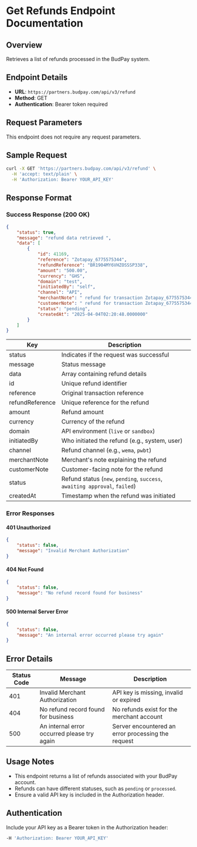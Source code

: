 # Get Refunds Endpoint Documentation

## Overview
Retrieves a list of refunds processed in the BudPay system.

## Endpoint Details
- **URL**: `https://partners.budpay.com/api/v3/refund`
- **Method**: GET
- **Authentication**: Bearer token required

## Request Parameters
This endpoint does not require any request parameters.

## Sample Request
```bash
curl -X GET 'https://partners.budpay.com/api/v3/refund' \
  -H 'accept: text/plain' \
  -H 'Authorization: Bearer YOUR_API_KEY'
```

## Response Format

### Success Response (200 OK)
```json
{
    "status": true,
    "message": "refund data retrieved ",
    "data": [
        {
            "id": 41169,
            "reference": "Zotapay_6775575344",
            "refundReference": "BR1904MY6VHZOSSSP338",
            "amount": "500.00",
            "currency": "GHS",
            "domain": "test",
            "initiatedBy": "self",
            "channel": "API",
            "merchantNote": " refund for transaction Zotapay_6775575344",
            "customerNote": " refund for transaction Zotapay_6775575344",
            "status": "pending",
            "createdAt": "2025-04-04T02:20:48.0000000"
        }
    ]
}
```

| Key             | Description                                              |
|----------------|----------------------------------------------------------|
| status         | Indicates if the request was successful                  |
| message        | Status message                                           |
| data           | Array containing refund details                          |
| id             | Unique refund identifier                                 |
| reference      | Original transaction reference                           |
| refundReference | Unique reference for the refund                         |
| amount         | Refund amount                                            |
| currency       | Currency of the refund                                   |
| domain        | API environment (`live` or `sandbox`)                     |
| initiatedBy    | Who initiated the refund (e.g., system, user)            |
| channel        | Refund channel (e.g., `wema`, `pwbt`)                    |
| merchantNote   | Merchant's note explaining the refund                    |
| customerNote   | Customer-facing note for the refund                      |
| status         | Refund status (`new`, `pending`, `success`, `awaiting approval`, `failed`)      |
| createdAt      | Timestamp when the refund was initiated                  |


### Error Responses

#### 401 Unauthorized
```json
{
    "status": false,
    "message": "Invalid Merchant Authorization"
}
```

#### 404 Not Found
```json
{
    "status": false,
    "message": "No refund record found for business"
}
```

#### 500 Internal Server Error
```json
{
    "status": false,
    "message": "An internal error occurred please try again"
}
```

## Error Details
| Status Code | Message | Description |
|------------|---------|-------------|
| 401 | Invalid Merchant Authorization | API key is missing, invalid or expired |
| 404 | No refund record found for business | No refunds exist for the merchant account |
| 500 | An internal error occurred please try again | Server encountered an error processing the request |


## Usage Notes
- This endpoint returns a list of refunds associated with your BudPay account.
- Refunds can have different statuses, such as `pending` or `processed`.
- Ensure a valid API key is included in the Authorization header.

## Authentication
Include your API key as a Bearer token in the Authorization header:
```bash
-H 'Authorization: Bearer YOUR_API_KEY'
```

